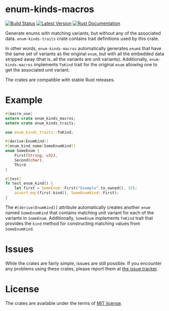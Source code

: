 # enum-kinds-macros

[![Build Status](https://api.travis-ci.org/Soft/enum-kinds.svg?branch=master)](https://travis-ci.org/Soft/enum-kinds)
[![Latest Version](https://img.shields.io/crates/v/enum-kinds-macros.svg)](https://crates.io/crates/enum-kinds-macros)
[![Rust Documentation](https://img.shields.io/badge/api-rustdoc-blue.svg)](https://docs.rs/enum-kinds-macros)

Generate enums with matching variants, but without any of the associated data.
`enum-kinds-traits` crate contains trait definitions used by this crate.

In other words, `enum-kinds-macros` automatically generates `enum`s that have
the same set of variants as the original `enum`, but with all the embedded data
stripped away (that is, all the variants are unit variants). Additionally,
`enum-kinds-macros` implements `ToKind` trait for the original `enum` allowing
one to get the associated unit variant.

The crates are compatible with stable Rust releases.

# Example

```rust
#[macro_use]
extern crate enum_kinds_macros;
extern crate enum_kinds_traits;

use enum_kinds_traits::ToKind;

#[derive(EnumKind)]
#[enum_kind_name(SomeEnumKind)]
enum SomeEnum {
    First(String, u32),
    Second(char),
    Third
}

#[test]
fn test_enum_kind() {
    let first = SomeEnum::First("Example".to_owned(), 32);
    assert_eq!(first.kind(), SomeEnumKind::First);
}
```

The `#[derive(EnumKind)]` attribute automatically creates another `enum` named
`SomeEnumKind` that contains matching unit variant for each of the variants in
`SomeEnum`. Additionally, `SomeEnum` implements `ToKind` trait that provides the
`kind` method for constructing matching values from `SomeEnumKind`.

# Issues

While the crates are fairly simple, issues are still possible. If you encounter
any problems using these crates, please report them
at [the issue tracker](https://bitbucket.org/Soft/enum-kinds/issues).

# License

The crates are available under the terms of [MIT license](https://opensource.org/licenses/MIT).
